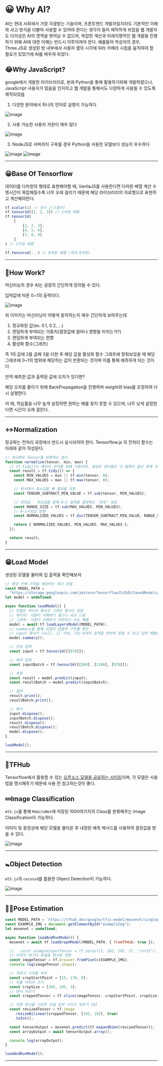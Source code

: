# 😀 Why AI?

AI는 현대 사회에서 가장 각광받는 기술이며, 프론트엔드 개발자일지라도 기본적인 이해와 사고 방식을 더불어 사용할 수 있어야 한다는 생각이 들어 제작하게 되었음
웹 개발자도 더이상은 AI의 영역을 벗어날 수 없으며, 복잡한 계산과 미래지향적인 웹 개발을 진행하기 위해 AI에 대한 이해는 반드시 이루어져야 한다.
예를들어 작성자의 경우, Three.JS로 생성된 방 내부에서 사용자 캠의 시각에 따라 카메라 시점을 움직여야 할 필요가 있었기에 AI를 배우게 되었다.

## 😂Why JavaScript?

google에서 개발한 라이브러리로, 본래 Python을 통해 활용하기위해 개발하였으나, JavaScript 사용자가 많음을 인지하고 웹 개발을 통해서도 다양하게 사용될 수 있도록 제작되었음

1. 다양한 분야에서 하나의 언어로 실행이 가능하다

![image](https://github.com/kwb020312/Begin_Web_Merchine_Learning/assets/46777310/8dd99cd4-8ba4-4b65-a593-4b0809923528)

2. 사용 가능한 사용자 자원이 매우 많다

![image](https://github.com/kwb020312/Begin_Web_Merchine_Learning/assets/46777310/8f88a1ab-4215-46e5-b98d-7cf5aaf35589)

3. NodeJS로 서버까지 구축될 경우 Python을 사용한 모델보다 성능이 우수하다

![image](https://github.com/kwb020312/Begin_Web_Merchine_Learning/assets/46777310/c1bfe65a-c672-43b2-9b71-d43727a1c0ea)
![image](https://github.com/kwb020312/Begin_Web_Merchine_Learning/assets/46777310/3d9d017b-e8e9-4b3a-91f6-e435cb270ed6)

---

## 😀Base Of Tensorflow

데이터를 다차원의 형태로 표현해야할 때, VanilaJS를 사용한다면 다차원 배열 계산 수행시간이 복잡해질수록 너무 오래 걸리기 때문에 해당 라이브러리의 자료형으로 표현하고 계산해야한다.

```javascript
tf.scalar(1) // 정수 1(스칼라)
tf.tensor1d([1, 2, 3]) // 1차원 배열
tf.tensor2d(
    [
        [1, 2, 3],
        [4, 5, 6],
        [7, 8, 9]
    ]
) // 2차원 배열
...
tf.tensorxd(...) // N차원 배열 (최대 6차원)
```

---

## 👴How Work?

머신러능의 경우 AI는 굉장히 간단하게 정의될 수 있다.

입력값에 따른 0~1의 출력이다.

![image](https://github.com/kwb020312/Begin_Web_Machine_Learning/assets/46777310/164b3b80-3117-44dc-bf72-c094b8cb9932)

위 이미지는 머신러닝이 어떻게 동작하는지 매우 간단하게 보여주는데

1. 정규화된 값(ex. 0.1, 0.2, ...)
2. 랜덤하게 부여되는 가중치(결괏값에 얼마나 영향을 미치는가?)
3. 랜덤하게 부여되는 편향
4. 활성화 함수(그래프)

즉 1의 값에 2를 곱해 3을 더한 후 해당 값을 활성화 함수 그래프에 맞춰보았을 때 해당 그래프에 0~1의 범위에 해당하는 값이 반환되는 것이며 이를 통해 예측하게 되는 것이다.

만약 예측한 값과 출력된 값에 오차가 있다면?

해당 오차를 줄이기 위해 BackPropagation을 진행하며 weight와 bias를 조정하여 다시 실행한다.

이 때, 학습률을 너무 높게 설정하면 원하는 해를 찾지 못할 수 있으며, 너무 낮게 설정한다면 시간이 오래 걸린다.

---

## ↔Normalization

정규화는 전처리 과정에서 반드시 실시되어야 한다.
Tensorflow.js 의 전처리 함수는 아래와 같이 작성된다.

```javascript
// 정규화된 Tensor를 반환하는 함수
function normalize(tensor, min, max) {
  // tf.tidy()는 메모리 관리를 위해 사용되며, 생성된 텐서들은 이 블록이 끝난 후에 자동으로 해제
  const result = tf.tidy(() => {
    const MIN_VALUES = min || tf.min(tensor, 0);
    const MAX_VALUES = max || tf.max(tensor, 0);

    // 텐서에서 최소값을 뺀 결과를 저장
    const TENSOR_SUBTRACT_MIN_VALUE = tf.sub(tensor, MIN_VALUES);

    // 최댓값 - 최솟값을 통해 0~1 범위를 결정하는 '분모' 생성
    const RANGE_SIZE = tf.sub(MAX_VALUES, MIN_VALUES);
    // 0~1사잇값 반환
    const NORMALIZED_VALUES = tf.div(TENSOR_SUBTRACT_MIN_VALUE, RANGE_SIZE);

    return { NORMALIZED_VALUES, MIN_VALUES, MAX_VALUES };
  });

  return result;
}
```

---

## 😁Load Model

생성된 모델을 불러와 입 출력을 확인해보자

```javascript
// 평당 주택 가격을 예상하는 예시 모델
const MODEL_PATH =
  "https://storage.googleapis.com/jmstore/TensorFlowJS/EdX/SavedModels/sqftToPropertyPrice/model.json";
let model = undefined;

async function loadModel() {
  // 모델은 레이어 형식과 그래프 형식이 있음
  // 레이어: 사람이 이해하기 좋으나 속도 느림
  // 그래프: 사람이 이해하기 어려우나 속도 빠름
  model = await tf.loadLayersModel(MODEL_PATH);
  // summary를 통해 모델의 입출력 구조를 확인
  // input 형식이 [null, 1] 이며, 이는 N개의 입력을 한번에 받을 수 있고 입력 배열요소 수는 1개여야 함을 의미
  model.summary();

  // 단일 입력
  const input = tf.tensor2d([[870]]);

  // 배치 입력
  const inputBatch = tf.tensor2d([[500], [1100], [970]]);

  // 추론
  const result = model.predict(input);
  const resultBatch = model.predict(inputBatch);

  // 결과
  result.print();
  resultBatch.print();

  // 폐기
  input.dispose();
  inputBatch.dispose();
  result.dispose();
  resultBatch.dispose();
  model.dispose();
}

loadModel();
```

---

## 💾TFHub

Tensorflow에서 활용할 수 있는 [오픈소스 모델을 공유하는 사이트](https://www.kaggle.com/models?tfhub-redirect=true)이며, 각 모델은 사용법을 명시해주기 때문에 사용 전 참고하는것이 좋다.

## 💤Image Classification

`ml5.js`를 통해 `MobileNet`에 저장된 1000여가지의 Class를 분류해주는 Image Classification이 가능하다.

이미지 및 동영상에 해당 모델을 불러온 후 내장된 예측 메서드를 사용하여 결괏값을 받을 수 있다.

![image](https://github.com/kwb020312/Begin_Web_Merchine_Learning/assets/46777310/c51730a5-72f9-4d14-8ead-7ddc67b8d107)

---

## 🚼Object Detection

`ml5.js`의 `cocossd`를 활용한 Object Detection이 가능하다.

![image](https://github.com/kwb020312/Begin_Web_Machine_Learning/assets/46777310/131adc56-d048-44ff-acd5-5b7871cafa02)

---

## 🏃‍♂️Pose Estimation

```javascript
const MODEL_PATH = `https://tfhub.dev/google/tfjs-model/movenet/singlepose/lightning/4`;
const EXAMPLE_IMG = document.getElementById("exampleImg");
let movenet = undefined;

async function loadAndRunModel() {
  movenet = await tf.loadGraphModel(MODEL_PATH, { fromTFHub: true });

  //   const exampleInputTensor = tf.zeros([1, 192, 192, 3], "int32");
  // 이미지 태그의 픽셀을 텐서로 변환
  const imageTensor = tf.browser.fromPixels(EXAMPLE_IMG);
  console.log(imageTensor.shape);

  // 자르기 시작할 위치
  const cropStartPoint = [15, 170, 0];
  // 자를 이미지 크기
  const cropSize = [345, 345, 3];
  // 텐서 자르기
  const croppedTensor = tf.slice(imageTensor, cropStartPoint, cropSize);

  // 자른 텐서를 기반한 모델 입력 사이즈 맞추기 192
  const resizedTensor = tf.image
    .resizeBilinear(croppedTensor, [192, 192], true)
    .toInt();

  const tensorOutput = movenet.predict(tf.expandDims(resizedTensor));
  const arrayOutput = await tensorOutput.array();

  console.log(arrayOutput);
}

loadAndRunModel();
```

---
